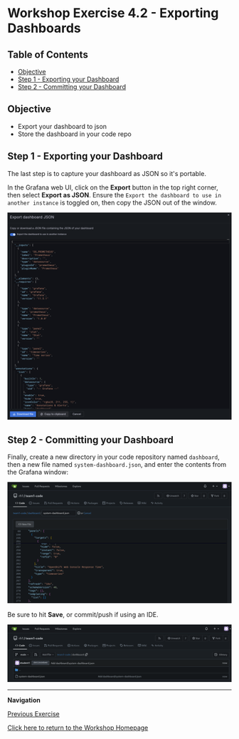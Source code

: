 # Workshop Exercise 4.2 - Exporting Dashboards

## Table of Contents

* [Objective](#objective)
* [Step 1 - Exporting your Dashboard](#step-1---exporting-your-dashboard)
* [Step 2 - Committing your Dashboard](#step-2---committing-your-dashboard)

## Objective

* Export your dashboard to json
* Store the dashboard in your code repo

## Step 1 - Exporting your Dashboard
The last step is to capture your dashboard as JSON so it's portable.

In the Grafana web UI, click on the **Export** button in the top right corner, then select **Export as JSON**. Ensure the `Export the dashboard to use in another instance` is toggled on, then copy the JSON out of the window.

![Grafana Export Dashboard JSON](../images/grafana-export-json-window.png)

## Step 2 - Committing your Dashboard

Finally, create a new directory in your code repository named `dashboard`, then a new file named `system-dashboard.json`, and enter the contents from the Grafana window:

![Gitea Dashboard Code](../images/gitea-dashboard-code.png)

Be sure to hit **Save**, or commit/push if using an IDE.

![Gitea Saved Dashboard](../images/gitea-committed-code.png)

---
**Navigation**

[Previous Exercise](../4.1-dashboard-design/)

[Click here to return to the Workshop Homepage](../../README.md)
